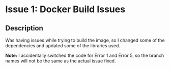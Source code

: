 # Issue 1: Docker Build Issues

## Description
Was having issues while trying to build the image, so I changed some of the dependencies and updated some of the libraries used.

**Note:** I accidentally switched the code for Error 1 and Error 5, so the branch names will not be the same as the actual issue fixed.

